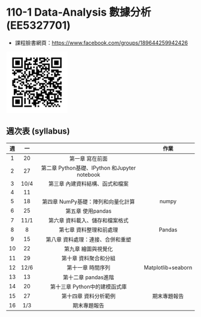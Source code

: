 # 110-1 Data-Analysis 數據分析 (EE5327701)

* 課程臉書網頁：https://www.facebook.com/groups/189644259942426

![](static/Img/classQR.png)

## 週次表 (syllabus) 

| 週        | 一    |                                             | 作業  			    |
|:---------:|:-----:|:-----------------------------------------:  |:-------------------:|
|1	        |20	    |第一章 寫在前面	                          |                     |
|2	        |27	    |第二章 Python基礎、IPython 和Jupyter notebook|       				|
|3	        |10/4   |第三章 內建資料結構、函式和檔案              |         			|
|4	        |11     |                                             |       				|
|5	        |18	    |第四章 NumPy基礎：陣列和向量化計算           | numpy 				|
|6	        |25	    |第五章 使用pandas	                          |      				|
|7	        |11/1   |第六章 資料載入、儲存和檔案格式	          |        				|
|8	        |8	    |第七章 資料整理和前處理	                  | Pandas 				|
|9	        |15	    |第八章 資料處理：連接、合併和重塑	          |        				|
|10	        |22	    |第九章 繪圖與視覺化	                      |        				|
|11	        |29	    |第十章 資料聚合和分組	                      |        				|
|12	        |12/6   |第十一章 時間序列	                          | Matplotlib+seaborn  |
|13	        |13	    |第十二章 pandas進階	                      |        				|
|14	        |20	    |第十三章 Python中的建模函式庫	              |        				|
|15	        |27	    |第十四章 資料分析範例	                      | 期末專題報告 		|
|16	        |1/3    |期末專題報告	                              |        				|





